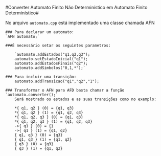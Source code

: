 #Converter Automato Finito Não Determinístico em Automato Finito Determinístico#

No arquivo ```automato.cpp``` está implementado uma classe chamada AFN 

	### Para declarar um automato: 
	`AFN automato;`

	###É necessário setar os seguintes parametros:

		`automato.addEstados("q1,q2,q3");
		automato.setEstadoInicial("q1");
		automato.addEstadosFinais("q2");
		automato.addSimbolos("0,1,*");`

	### Para incluir uma transição:
		automato.addTransicao("q1","q2","1");

	### Transformar o AFN para AFD basta chamar a função `automato.converter();`
		Será mostrado os estados e as suas transições como no exemplo:

		*{ q1, q2 } (0) = {q1, q3}
		*{ q1, q2 } (1) = {q1, q2, q3}
		*{ q1, q2, q3 } (0) = {q1, q3}
		*{ q1, q2, q3 } (1) = {q1, q2, q3}
		->{ q1 } (0) = {}
		->{ q1 } (1) = {q1, q2}
		{ q1, q3 } (0) = {q3}
		{ q1, q3 } (1) = {q1, q2}
		{ q3 } (0) = {q3}
		{ q3 } (1) = {q1, q2}
